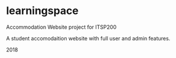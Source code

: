 # learningspace
Accommodation Website project for ITSP200

A student accomodaition website with full user and admin features.

2018
